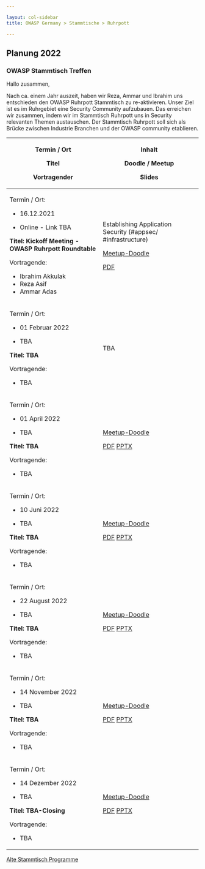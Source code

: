 ```yaml
---

layout: col-sidebar
title: OWASP Germany > Stammtische > Ruhrpott

---
```

## Planung 2022

### OWASP Stammtisch Treffen

Hallo zusammen,

Nach ca. einem Jahr auszeit, haben wir Reza, Ammar und Ibrahim uns entschieden 
den OWASP Ruhrpott Stammtisch zu re-aktivieren. Unser Ziel ist es im Ruhrgebiet eine 
Security Community aufzubauen. Das erreichen wir zusammen, indem wir im Stammtisch 
Ruhrpott uns in Security relevanten Themen austauschen. Der Stammtisch Ruhrpott soll sich als 
Brücke zwischen Industrie Branchen und der OWASP community etablieren.



<table>
<thead>
<tr class="header">
<th>
    <p>Termin / Ort</p>
    <p>Titel</p>
    <p>Vortragender</p></th>
<th>
    <p>Inhalt</p>
    <p>Doodle / Meetup</p>
    <p>Slides</p>
</th>
</tr>
</thead>
    
<tbody>
<tr class="odd">
<td> 
    <p>Termin / Ort:</p>
    <ul>
        <li>16.12.2021</li>
        <li><p>Online - Link TBA</p></li>
    </ul>
    <b><p>Titel: Kickoff Meeting - OWASP Ruhrpott Roundtable</p></b>
    <p>Vortragende:</p>
    <ul>
        <li>Ibrahim Akkulak</li>
        <li>Reza Asif</li>
        <li>Ammar Adas</li>
    </ul>
</td>
<td><p>Establishing Application Security (#appsec/ #infrastructure) </p>
    <p><a href="">Meetup-Doodle</a></p>
    <p><a href="">PDF</a></p></td>
</tr>
    
<tr class="even">
<td> 
    <p>Termin / Ort:</p>
    <ul>
        <li>01 Februar 2022</li>
        <li><p>TBA</p></li>
    </ul>
    <b><p>Titel: TBA</p></b>
    <p>Vortragende:</p>
    <ul>
        <li>TBA</li>
    </ul>
</td>
<td><p>TBA</p>
    <p></p>
    <p></p>
</td>
</tr>
    
<tr class="odd">
<td> 
    <p>Termin / Ort:</p>
    <ul>
        <li>01 April 2022</li>
        <li><p>TBA</p></li>
    </ul>
    <b><p>Titel: TBA</p></b>
    <p>Vortragende:</p>
    <ul>
        <li>TBA</li>
    </ul>
</td>
<td><p></p>
    <p><a href="">Meetup-Doodle</a></p>
    <p><a href="">PDF</a> 
    <a href="">PPTX</a>
    </p>
</td>
</tr>
 
<tr class="even">
<td> 
    <p>Termin / Ort:</p>
    <ul>
        <li>10 Juni 2022</li>
        <li><p>TBA</p></li>
    </ul>
    <b><p>Titel: TBA</p></b>
    <p>Vortragende:</p>
    <ul>
        <li>TBA</li>
    </ul>
</td>
<td><p></p>
    <p><a href="">Meetup-Doodle</a></p>
    <p><a href="">PDF</a> 
    <a href="">PPTX</a>
    </p>
</td>
</tr>
    
<tr class="odd">
<td> 
    <p>Termin / Ort:</p>
    <ul>
        <li>22 August 2022</li>
        <li><p>TBA</p></li>
    </ul>
    <b><p>Titel: TBA</p></b>
    <p>Vortragende:</p>
    <ul>
        <li>TBA</li>
    </ul>
</td>
<td><p></p>
    <p><a href="">Meetup-Doodle</a></p>
    <p><a href="">PDF</a> 
    <a href="">PPTX</a>
    </p>
</td>
</tr>
    
<tr class="even">
<td> 
    <p>Termin / Ort:</p>
    <ul>
        <li>14 November 2022</li>
        <li><p>TBA</p></li>
    </ul>
    <b><p>Titel: TBA</p></b>
    <p>Vortragende:</p>
    <ul>
        <li>TBA</li>
    </ul>
</td>
<td><p></p>
    <p><a href="">Meetup-Doodle</a></p>
    <p><a href="">PDF</a> 
    <a href="">PPTX</a>
    </p>
</td>  
</tr>
    
<tr class="odd">
<td> 
    <p>Termin / Ort:</p>
    <ul>
        <li>14 Dezember 2022</li>
        <li><p>TBA</p></li>
    </ul>
    <b><p>Titel: TBA-Closing</p></b>
    <p>Vortragende:</p>
    <ul>
        <li>TBA</li>
    </ul>
</td>
<td><p></p>
    <p><a href="">Meetup-Doodle</a></p>
    <p><a href="">PDF</a> 
    <a href="">PPTX</a>
    </p>
</td>  
</tr>

</tbody>
</table>



<a href="old-index.md">Alte Stammtisch Programme</a>



